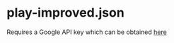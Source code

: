 # play-improved.json
Requires a Google API key which can be obtained [here](https://console.cloud.google.com/apis/credentials)
